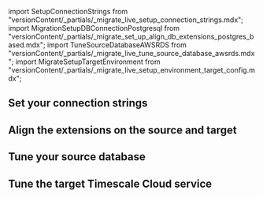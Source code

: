 import SetupConnectionStrings from "versionContent/_partials/_migrate_live_setup_connection_strings.mdx";
import MigrationSetupDBConnectionPostgresql from "versionContent/_partials/_migrate_set_up_align_db_extensions_postgres_based.mdx";
import TuneSourceDatabaseAWSRDS from "versionContent/_partials/_migrate_live_tune_source_database_awsrds.mdx";
import MigrateSetupTargetEnvironment from "versionContent/_partials/_migrate_live_setup_environment_target_config.mdx";

## Set your connection strings

<SetupConnectionStrings />

## Align the extensions on the source and target
<Procedure>

<MigrationSetupDBConnectionPostgresql />

</Procedure>

## Tune your source database

<Procedure>

<TuneSourceDatabaseAWSRDS />

</Procedure>


## Tune the target Timescale Cloud service

<Procedure>

<MigrateSetupTargetEnvironment />

</Procedure>


[modify-parameters]: /use-timescale/:currentVersion:/configuration/customize-configuration/#modify-basic-parameters
[mst-portal]: https://portal.managed.timescale.com/login